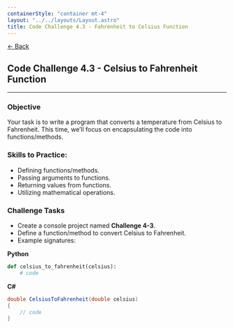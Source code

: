 ```yaml
---
containerStyle: "container mt-4"
layout: "../../layouts/Layout.astro"
title: Code Challenge 4.3 - Fahrenheit to Celsius Function
---
```


<a href="/code-challenges/" class="btn btn-sm btn-outline-light mb-3">
  ← Back
</a>

## Code Challenge 4.3 - Celsius to Fahrenheit Function

---

### Objective

Your task is to write a program that converts a temperature from Celsius to Fahrenheit. This time, we’ll focus on encapsulating the code into functions/methods.

### Skills to Practice:

- Defining functions/methods.
- Passing arguments to functions.
- Returning values from functions.
- Utilizing mathematical operations.

### Challenge Tasks

- Create a console project named **Challenge 4-3**.
- Define a function/method to convert Celsius to Fahrenheit.
- Example signatures:

**Python**

```py
def celsius_to_fahrenheit(celsius):
    # code

```

**C#**

```cs
double CelsiusToFahrenheit(double celsius)
{
    // code
}
```